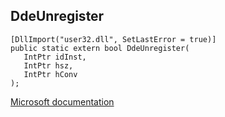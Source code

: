 ## DdeUnregister

```
[DllImport("user32.dll", SetLastError = true)]
public static extern bool DdeUnregister(
   IntPtr idInst,
   IntPtr hsz,
   IntPtr hConv
);
```

[Microsoft documentation](https://docs.microsoft.com/en-us/windows/win32/api/winuser/nf-winuser-ddeunregister)
